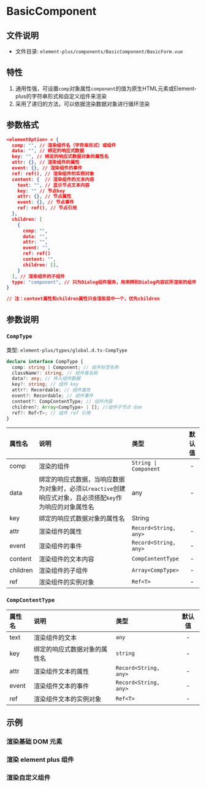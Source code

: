 # BasicComponent  
## 文件说明

- 文件目录: `element-plus/components/BasicComponent/BasicForm.vue`

## 特性

  1. 通用性强，可设置`comp`对象属性`component`的值为原生HTML元素或Element-plus的字符串形式和自定义组件来渲染
  2. 采用了递归的方法，可以依据渲染数据对象进行循环渲染

## 参数格式

  ```json
  <elementOption> = {
    comp: "", // 渲染组件名（字符串形式）或组件
    data: "", // 绑定的响应式数据
    key: "", // 绑定的响应式数据对象的属性名
    attr: {}, // 渲染组件的属性
    event: {}, // 渲染组件的事件
    ref: ref(), // 渲染组件的实例对象
    content: {  // 渲染组件的文本内容
      text: "", // 显示节点文本内容
      key: "" // 节点key
      attr: {}, // 节点属性
      event: {}, // 节点事件
      ref: ref(), // 节点引用
    }, 
    children: [ 
      {
        comp: "",
        data: "",
        attr: "",
        event: "",
        ref: ref()
        content: "",
        children: [],
      }
    ], // 渲染组件的子组件
    type: "component", // 只为Dialog组件服务，用来辨别Dialog内容区所渲染的组件
  }
  
  // 注：content属性和children属性只会渲染其中一个，优先children
  ```
## 参数说明

### `CompType`

类型: `element-plus/types/global.d.ts-CompType`

```typescript
declare interface CompType {
  comp: string | Component; // 组件标签名称
  className?: string, // 组件类名称
  data?: any; // 传入组件数据
  key?: string; // 组件 key 
  attr?: Recordable; // 组件属性
  event?: Recordable; // 组件事件
  content?: CompContentType; // 组件内容
  children?: Array<CompType> | []; //组件子节点 dom 
  ref?: Ref<T>; // 组件 ref 引用
}
```

|  属性名  |                             说明                             |        类型         | 默认值 |
| :------- | :----------------------------------------------------------- | :------------------ | :----: |
|   comp   |                          渲染的组件                          | `String \| Component` |   -    |
|   data   | 绑定的响应式数据，当响应数据为对象时，必须以`reactive`创建响应式对象，且必须搭配`key`作为响应的对象属性名 |         any         |   -    |
|   key    |                 绑定的响应式数据对象的属性名                 |       String        |        |
|   attr   |                        渲染组件的属性                        | `Record<String, any>` |   -    |
|  event   |                        渲染组件的事件                        | `Record<String, any>`|   -    |
| content  |                      渲染组件的文本内容                      |   `CompContentType`   |   -    |
| children |                       渲染组件的子组件                       |   `Array<CompType>`   |   -    |
|   ref    |                      渲染组件的实例对象                      |       `Ref<T>`        |   -    |

### `CompContentType`

| 属性名 |             说明             |        类型         | 默认值 |
| :----- | :--------------------------- | :------------------ | :----: |
|  text  |        渲染组件的文本        |         `any `        |   -    |
|  key   | 绑定的响应式数据对象的属性名 |       `string`        |   -    |
|  attr  |      渲染组件文本的属性      | `Record<String, any>` |   -    |
| event  |      渲染组件文本的事件      | `Record<String, any>` |   -    |
|  ref   |    渲染组件文本的实例对象    |       `Ref<T>`        |   -    |

## 示例

### 渲染基础 DOM 元素

<xw-demo
    demo-height="400px"
    source-code="element-plus:::baseComponents/basics-use-demo"
/>

### 渲染 element plus 组件

<xw-demo
    demo-height="400px"
    source-code="element-plus:::baseComponents/element-use-demo"
/>

### 渲染自定义组件

<xw-demo
    demo-height="400px"
    source-code="element-plus:::baseComponents/user-define-demo"
/>